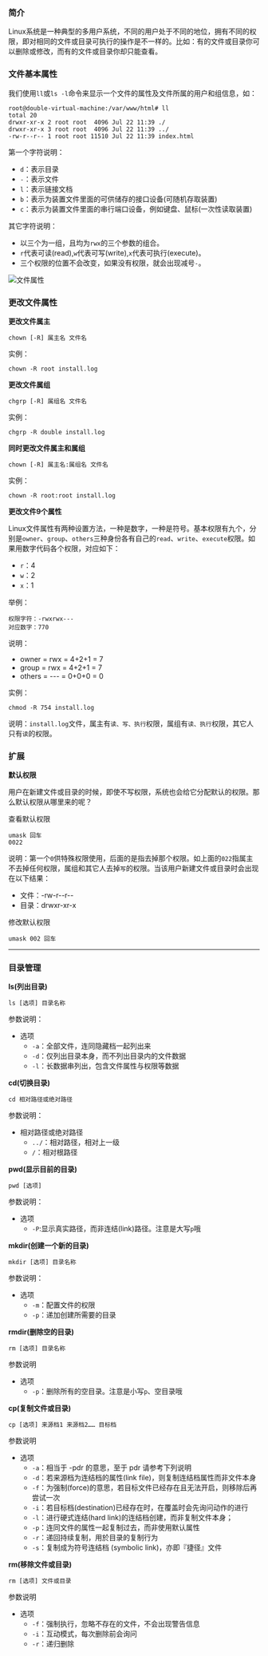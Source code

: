 ### 简介

Linux系统是一种典型的多用户系统，不同的用户处于不同的地位，拥有不同的权限，即对相同的文件或目录可执行的操作是不一样的。比如：有的文件或目录你可以删除或修改，而有的文件或目录你却只能查看。

### 文件基本属性

我们使用`ll`或`ls -l`命令来显示一个文件的属性及文件所属的用户和组信息，如：

    root@double-virtual-machine:/var/www/html# ll
    total 20
    drwxr-xr-x 2 root root  4096 Jul 22 11:39 ./
    drwxr-xr-x 3 root root  4096 Jul 22 11:39 ../
    -rw-r--r-- 1 root root 11510 Jul 22 11:39 index.html

第一个字符说明：

* `d`：表示目录
* `-`：表示文件
* `l`：表示链接文档
* `b`：表示为装置文件里面的可供储存的接口设备(可随机存取装置)
* `c`：表示为装置文件里面的串行端口设备，例如键盘、鼠标(一次性读取装置)

其它字符说明：

* 以三个为一组，且均为`rwx`的三个参数的组合。
* `r`代表可读(read),`w`代表可写(write),`x`代表可执行(execute)。
* 三个权限的位置不会改变，如果没有权限，就会出现减号`-`。

![文件属性](http://oo5edb6t9.bkt.clouddn.com/14918123488926.png)

### 更改文件属性

**更改文件属主**

    chown [-R] 属主名 文件名

实例：

    chown -R root install.log

**更改文件属组**

    chgrp [-R] 属组名 文件名

实例：

    chgrp -R double install.log

**同时更改文件属主和属组**

    chown [-R] 属主名:属组名 文件名

实例：

    chown -R root:root install.log

**更改文件9个属性**

Linux文件属性有两种设置方法，一种是数字，一种是符号。基本权限有九个，分别是`owner`、`group`、`others`三种身份各有自己的`read`、`write`、`execute`权限。如果用数字代码各个权限，对应如下：

* `r`：4
* `w`：2
* `x`：1

举例：

    权限字符：-rwxrwx---
    对应数字：770

说明：

* owner  = rwx = 4+2+1 = 7
* group  = rwx = 4+2+1 = 7
* others = --- = 0+0+0 = 0

实例：

    chmod -R 754 install.log

说明：`install.log`文件，属主有`读、写、执行`权限，属组有`读、执行`权限，其它人只有`读`的权限。

### 扩展

**默认权限**

用户在新建文件或目录的时候，即使不写权限，系统也会给它分配默认的权限。那么默认权限从哪里来的呢？

查看默认权限

    umask 回车
    0022

说明：第一个`0`供特殊权限使用，后面的是指去掉那个权限。如上面的`022`指属主不去掉任何权限，属组和其它人去掉`写`的权限。当该用户新建文件或目录时会出现在以下结果：

* 文件：-rw-r--r--
* 目录：drwxr-xr-x

修改默认权限

    umask 002 回车

***

### 目录管理

**ls(列出目录)**

    ls [选项] 目录名称

参数说明：

* 选项
    * `-a`：全部文件，连同隐藏档一起列出来
    * `-d`：仅列出目录本身，而不列出目录内的文件数据
    * `-l`：长数据串列出，包含文件属性与权限等数据

**cd(切换目录)**

    cd 相对路径或绝对路径

参数说明：

* 相对路径或绝对路径
    * `../`：相对路径，相对上一级
    * `/`：相对根路径

**pwd(显示目前的目录)**

    pwd [选项]

参数说明：

* 选项
    * `-P`:显示真实路径，而非连结(link)路径。注意是大写`p`哦

**mkdir(创建一个新的目录)**

    mkdir [选项] 目录名称

参数说明：

* 选项
    * `-m`：配置文件的权限
    * `-p`：递加创建所需要的目录

**rmdir(删除空的目录)**

    rm [选项] 目录名称

参数说明

* 选项
    * `-p`：删除所有的空目录。注意是小写`p`、空目录哦

**cp(复制文件或目录)**

    cp [选项] 来源档1 来源档2…… 目标档

参数说明

* 选项
    * `-a`：相当于 -pdr 的意思，至于 pdr 请参考下列说明
    * `-d`：若来源档为连结档的属性(link file)，则复制连结档属性而非文件本身
    * `-f`：为强制(force)的意思，若目标文件已经存在且无法开启，则移除后再尝试一次
    * `-i`：若目标档(destination)已经存在时，在覆盖时会先询问动作的进行
    * `-l`：进行硬式连结(hard link)的连结档创建，而非复制文件本身；
    * `-p`：连同文件的属性一起复制过去，而非使用默认属性
    * `-r`：递回持续复制，用於目录的复制行为
    * `-s`：复制成为符号连结档 (symbolic link)，亦即『捷径』文件

**rm(移除文件或目录)**

    rm [选项] 文件或目录

参数说明

* 选项
    * `-f`：强制执行，忽略不存在的文件，不会出现警告信息
    * `-i`：互动模式，每次删除前会询问
    * `-r`：递归删除

